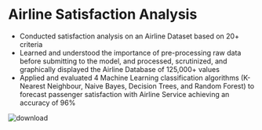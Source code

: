 # Airline Satisfaction Analysis
- Conducted satisfaction analysis on an Airline Dataset based on 20+ criteria
- Learned and understood the importance of pre-processing raw data before submitting to the model, and processed, scrutinized, and graphically displayed the Airline Database of 125,000+ values
- Applied and evaluated 4 Machine Learning classification algorithms (K-Nearest Neighbour, Naive Bayes, Decision Trees, and Random Forest) to forecast passenger satisfaction with Airline Service achieving an accuracy of 96%


![download](https://user-images.githubusercontent.com/68710115/234670628-5eb009f6-70e3-43ec-81b2-a5881910d196.jpeg)

 
